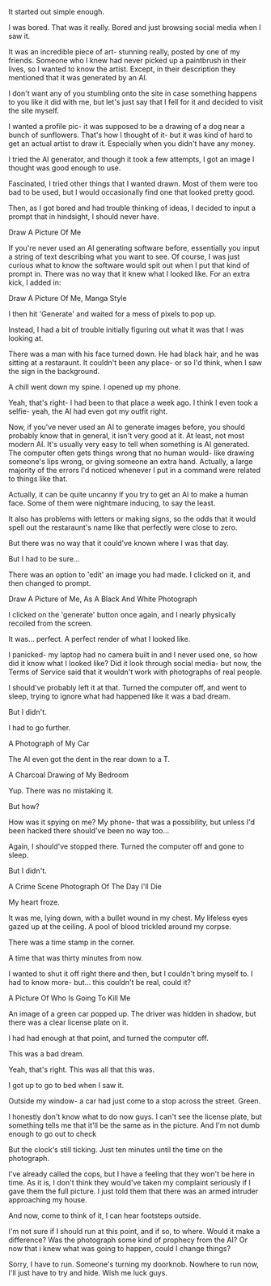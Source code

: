 It started out simple enough.

I was bored. That was it really. Bored and just browsing social media when I saw it.

It was an incredible piece of art- stunning really, posted by one of my friends. Someone who I knew had never picked up a paintbrush in their lives, so I wanted to know the artist. Except, in their description they mentioned that it was generated by an AI.

I don't want any of you stumbling onto the site in case something happens to you like it did with me, but let's just say that I fell for it and decided to visit the site myself.

I wanted a profile pic- it was supposed to be a drawing of a dog near a bunch of sunflowers. That's how I thought of it- but it was kind of hard to get an actual artist to draw it. Especially when you didn't have any money.

I tried the AI generator, and though it took a few attempts, I got an image I thought was good enough to use.

Fascinated, I tried other things that I wanted drawn. Most of them were too bad to be used, but I would occasionally find one that looked pretty good.

Then, as I got bored and had trouble thinking of ideas, I decided to input a prompt that in hindsight, I should never have.

Draw A Picture Of Me

If you're never used an AI generating software before, essentially you input a string of text describing what you want to see. Of course, I was just curious what to know the software would spit out when I put that kind of prompt in. There was no way that it knew what I looked like. For an extra kick, I added in:

Draw A Picture Of Me, Manga Style

I then hit 'Generate' and waited for a mess of pixels to pop up.

Instead, I had a bit of trouble initially figuring out what it was that I was looking at.

There was a man with his face turned down. He had black hair, and he was sitting at a restaraunt. It couldn't been any place- or so I'd think, when I saw the sign in the background.

A chill went down my spine. I opened up my phone.

Yeah, that's right- I had been to that place a week ago. I think I even took a selfie- yeah, the AI had even got my outfit right.

Now, if you've never used an AI to generate images before, you should probably know that in general, it isn't very good at it. At least, not most modern AI. It's usually very easy to tell when something is AI generated. The computer often gets things wrong that no human would- like drawing someone's lips wrong, or giving someone an extra hand. Actually, a large majority of the errors I'd noticed whenever I put in a command were related to things like that.

Actually, it can be quite uncanny if you try to get an AI to make a human face. Some of them were nightmare inducing, to say the least.

It also has problems with letters or making signs, so the odds that it would spell out the restaraunt's name like that perfectly were close to zero.

But there was no way that it could've known where I was that day.

But I had to be sure...

There was an option to 'edit' an image you had made. I clicked on it, and then changed to prompt.

Draw A Picture of Me, As A Black And White Photograph

I clicked on the 'generate' button once again, and I nearly physically recoiled from the screen.

It was... perfect. A perfect render of what I looked like. 

I panicked- my laptop had no camera built in and I never used one, so how did it know what I looked like? Did it look through social media- but now, the Terms of Service said that it wouldn't work with photographs of real people. 

I should've probably left it at that. Turned the computer off, and went to sleep, trying to ignore what had happened like it was a bad dream.

But I didn't.

I had to go further.

A Photograph of My Car

The AI even got the dent in the rear down to a T.

A Charcoal Drawing of My Bedroom

Yup. There was no mistaking it.

But how?

How was it spying on me? My phone- that was a possibility, but unless I'd been hacked there should've been no way too...

Again, I should've stopped there. Turned the computer off and gone to sleep.

But I didn't.

A Crime Scene Photograph Of The Day I'll Die

My heart froze.

It was me, lying down, with a bullet wound in my chest. My lifeless eyes gazed up at the ceiling. A pool of blood trickled around my corpse.

There was a time stamp in the corner.

A time that was thirty minutes from now.

I wanted to shut it off right there and then, but I couldn't bring myself to. I had to know more- but... this couldn't be real, could it?

A Picture Of Who Is Going To Kill Me

An image of a green car popped up. The driver was hidden in shadow, but there was a clear license plate on it.

I had had enough at that point, and turned the computer off.

This was a bad dream.

Yeah, that's right. This was all that this was.

I got up to go to bed when I saw it.

Outside my window- a car had just come to a stop across the street. Green.

I honestly don't know what to do now guys. I can't see the license plate, but something tells me that it'll be the same as in the picture. And I'm not dumb enough to go out to check

But the clock's still ticking. Just ten minutes until the time on the photograph. 

I've already called the cops, but I have a feeling that they won't be here in time. As it is, I don't think they would've taken my complaint seriously if I gave them the full picture. I just told them that there was an armed intruder approaching my house.

And now, come to think of it, I can hear footsteps outside. 

I'm not sure if I should run at this point, and if so, to where. Would it make a difference? Was the photograph some kind of prophecy from the AI? Or now that i knew what was going to happen, could I change things?

Sorry, I have to run. Someone's turning my doorknob. Nowhere to run now, I'll just have to try and hide. Wish me luck guys.